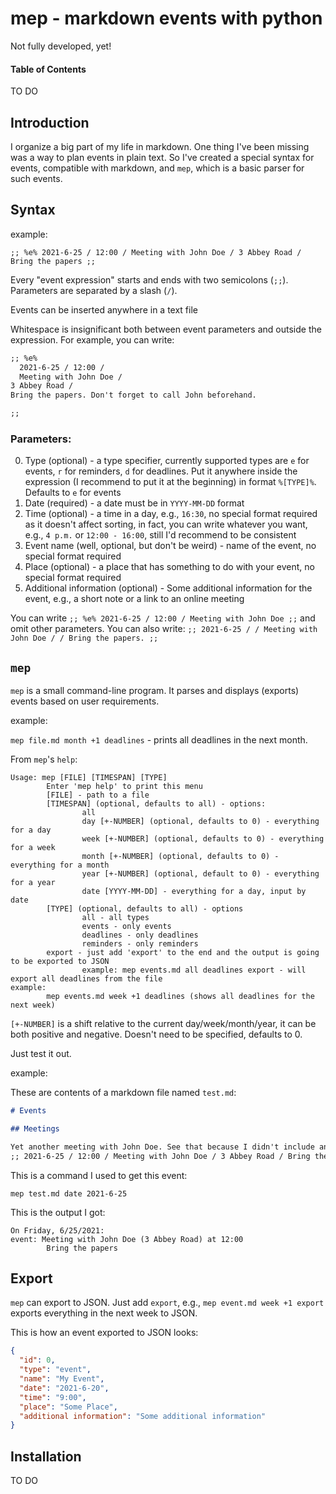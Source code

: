 # mep - markdown events with python

Not fully developed, yet!

#### Table of Contents

TO DO

## Introduction

I organize a big part of my life in markdown. One thing I've been missing was a way to plan events in plain text. So I've created a special syntax for events, compatible with markdown, and `mep`, which is a basic parser for such events.

## Syntax

example:

`;; %e% 2021-6-25 / 12:00 / Meeting with John Doe / 3 Abbey Road / Bring the papers ;;`

Every "event expression" starts and ends with two semicolons (`;;`). Parameters are separated by a slash (`/`).

Events can be inserted anywhere in a text file

Whitespace is insignificant both between event parameters and outside the expression. For example, you can write:

```markdown
;; %e%
  2021-6-25 / 12:00 /
  Meeting with John Doe /
3 Abbey Road /
Bring the papers. Don't forget to call John beforehand.

;;
```

### Parameters:

0. Type (optional) - a type specifier, currently supported types are `e` for events, `r` for reminders, `d` for deadlines. Put it anywhere inside the expression (I recommend to put it at the beginning) in format `%[TYPE]%`. Defaults to `e` for events
1. Date (required) - a date must be in `YYYY-MM-DD` format
2. Time (optional) - a time in a day, e.g., `16:30`, no special format required as it doesn't affect sorting, in fact, you can write whatever you want, e.g., `4 p.m.` or `12:00 - 16:00`, still I'd recommend to be consistent
3. Event name (well, optional, but don't be weird) - name of the event, no special format required
4. Place (optional) - a place that has something to do with your event, no special format required
5. Additional information (optional) - Some additional information for the event, e.g., a short note or a link to an online meeting

You can write `;; %e% 2021-6-25 / 12:00 / Meeting with John Doe ;;` and omit other parameters. You can also write: `;; 2021-6-25 / / Meeting with John Doe / / Bring the papers. ;;`

## `mep`

`mep` is a small command-line program. It parses and displays (exports) events based on user requirements.

example:

`mep file.md month +1 deadlines` - prints all deadlines in the next month.

From `mep`'s `help`:

```text
Usage: mep [FILE] [TIMESPAN] [TYPE]
        Enter 'mep help' to print this menu
        [FILE] - path to a file
        [TIMESPAN] (optional, defaults to all) - options:
                all
                day [+-NUMBER] (optional, defaults to 0) - everything for a day
                week [+-NUMBER] (optional, defaults to 0) - everything for a week
                month [+-NUMBER] (optional, defaults to 0) - everything for a month
                year [+-NUMBER] (optional, default to 0) - everything for a year
                date [YYYY-MM-DD] - everything for a day, input by date
        [TYPE] (optional, defaults to all) - options
                all - all types
                events - only events
                deadlines - only deadlines
                reminders - only reminders
        export - just add 'export' to the end and the output is going to be exported to JSON
                example: mep events.md all deadlines export - will export all deadlines from the file
example:
        mep events.md week +1 deadlines (shows all deadlines for the next week)

```

`[+-NUMBER]` is a shift relative to the current day/week/month/year, it can be both positive and negative. Doesn't need to be specified, defaults to 0.

Just test it out.

example:

These are contents of a markdown file named `test.md`:

```markdown
# Events

## Meetings

Yet another meeting with John Doe. See that because I didn't include any type specifier, the parser set it to event.
;; 2021-6-25 / 12:00 / Meeting with John Doe / 3 Abbey Road / Bring the papers ;;
```

This is a command I used to get this event:

`mep test.md date 2021-6-25`

This is the output I got:

```text
On Friday, 6/25/2021:
event: Meeting with John Doe (3 Abbey Road) at 12:00
        Bring the papers
```

## Export

`mep` can export to JSON. Just add `export`, e.g., `mep event.md week +1 export` exports everything in the next week to JSON.

This is how an event exported to JSON looks:

```json
{
  "id": 0,
  "type": "event",
  "name": "My Event",
  "date": "2021-6-20",
  "time": "9:00",
  "place": "Some Place",
  "additional information": "Some additional information"
}
```

## Installation

TO DO

